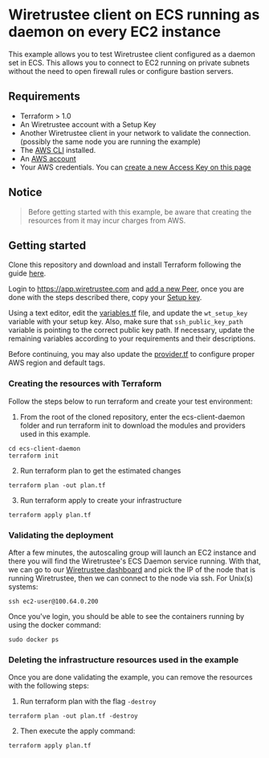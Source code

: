 # Wiretrustee client on ECS running as daemon on every EC2 instance
This example allows you to test Wiretrustee client configured as a daemon set in ECS. This allows you to connect to EC2 running on private subnets without the need to open firewall rules or configure bastion servers.

## Requirements
* Terraform > 1.0
* An Wiretrustee account with a Setup Key
* Another Wiretrustee client in your network to validate the connection. (possibly the same node you are running the example)
* The [AWS CLI](https://docs.aws.amazon.com/cli/latest/userguide/install-cliv2.html) installed.
* An [AWS account](https://aws.amazon.com/free/)
* Your AWS credentials. You can [create a new Access Key on this page](https://console.aws.amazon.com/iam/home?#/security_credentials)
## Notice
> Before getting started with this example, be aware that creating the resources from it may incur charges from AWS.

## Getting started

Clone this repository and download and install Terraform following the guide [here](https://learn.hashicorp.com/tutorials/terraform/install-cli?in=terraform/aws-get-started).

Login to https://app.wiretrustee.com and [add a new Peer](https://app.wiretrustee.com/add-peer), once you are done with the steps described there, copy your [Setup key](https://app.wiretrustee.com/setup-keys).

Using a text editor, edit the [variables.tf](variables.tf) file, and update the `wt_setup_key` variable with your setup key. Also, make sure that `ssh_public_key_path` variable is pointing to the correct public key path. If necessary, update the remaining variables according to your requirements and their descriptions.

Before continuing, you may also update the [provider.tf](provider.tf) to configure proper AWS region and default tags.

### Creating the resources with Terraform
Follow the steps below to run terraform and create your test environment:

1. From the root of the cloned repository, enter the ecs-client-daemon folder and run terraform init to download the modules and providers used in this example.
```shell
cd ecs-client-daemon
terraform init
```
2. Run terraform plan to get the estimated changes
```shell
terraform plan -out plan.tf
```
3. Run terraform apply to create your infrastructure
```shell
terraform apply plan.tf
``` 

### Validating the deployment
After a few minutes, the autoscaling group will launch an EC2 instance and there you will find the Wiretrustee's ECS Daemon service running. With that, we can go to our [Wiretrustee dashboard](https://app.wiretrustee.com) and pick the IP of the node that is running Wiretrustee, then we can connect to the node via ssh. For Unix(s) systems:
```shell
ssh ec2-user@100.64.0.200
``` 
Once you've login, you should be able to see the containers running by using the docker command:
```shell
sudo docker ps
```

### Deleting the infrastructure resources used in the example
Once you are done validating the example, you can remove the resources with the following steps:
1. Run terraform plan with the flag `-destroy`
```shell
terraform plan -out plan.tf -destroy
```
2. Then execute the apply command:
```shell
terraform apply plan.tf
```

